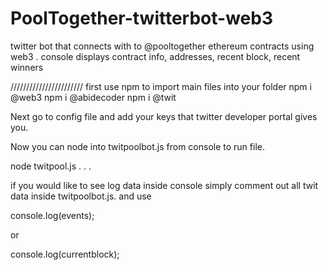 # PoolTogether-twitterbot-web3
twitter bot that connects with to @pooltogether ethereum contracts using web3 . console displays contract info, addresses, recent block, recent winners


///////////////////////
first use npm to import main files into your folder
npm i @web3
npm i @abidecoder
npm i @twit 

Next go to config file and add your keys that twitter developer portal gives you.

Now you can node into twitpoolbot.js from console
to run file.

node twitpool.js
.
.
.

if you would like to see log data inside console simply
comment out all twit data inside twitpoolbot.js.
and use 


console.log(events);

or 

console.log(currentblock);






